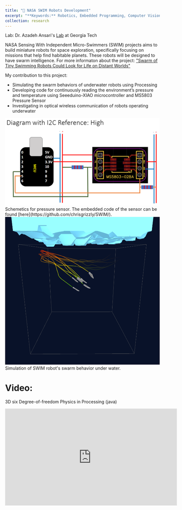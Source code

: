 ```yaml
---
title: "🤖 NASA SWIM Robots Development"
excerpt: "**Keywords:** Robotics, Embedded Programming, Computer Vision, Computer Simulation, SWARM behavior<br/>"
collection: research
---
```

Lab: Dr. Azadeh Ansari's [Lab](https://aansari.ece.gatech.edu/) at Georgia Tech

NASA Sensing With Independent Micro-Swimmers (SWIM) projects aims to build miniature robots for space exploration, specifically focusing on missions that help find habitable planets. These robots will be designed to have swarm intelligence. For more informaton about the project: ["Swarm of Tiny Swimming Robots Could Look for Life on Distant Worlds"](https://www.jpl.nasa.gov/news/swarm-of-tiny-swimming-robots-could-look-for-life-on-distant-worlds)

My contribution to this project:
* Simulating the swarm behaviors of underwater robots using Processing
* Developing code for continuously reading the environment’s pressure and temperature using Seeeduino-XIAO microcontroller and MS5803 Pressure Sensor
* Investigating in optical wireless communication of robots operating underwater


<img src='/images/SWIM1.png'> 
Schemetics for pressure sensor. The embedded code of the sensor can be found [here](https://github.com/chrisgrizzly/SWIM/).


<img src='/images/robotsss.png'> 
Simulation of SWIM robot's swarm behavior under water.

Video:
========
3D six Degree-of-freedom Physics in Processing (java)
<iframe width="560" height="315" src="https://www.youtube.com/embed/7b58-C1ONlw" title="YouTube video player" frameborder="0" allow="accelerometer; autoplay; clipboard-write; encrypted-media; gyroscope; picture-in-picture" allowfullscreen></iframe>
